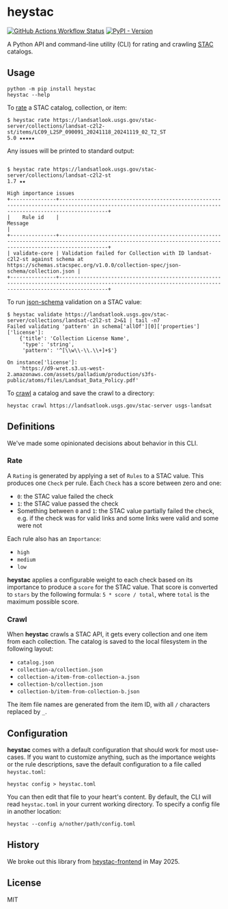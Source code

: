 # heystac

[![GitHub Actions Workflow Status](https://img.shields.io/github/actions/workflow/status/gadomski/heystac/ci.yaml?style=for-the-badge)](https://github.com/gadomski/heystac/actions/workflows/ci.yaml)
[![PyPI - Version](https://img.shields.io/pypi/v/heystac?style=for-the-badge)](https://pypi.org/project/heystac/)

A Python API and command-line utility (CLI) for rating and crawling [STAC](https://stacspec.org/) catalogs.

## Usage

```shell
python -m pip install heystac
heystac --help
```

To [rate](#rate) a STAC catalog, collection, or item:

```shell
$ heystac rate https://landsatlook.usgs.gov/stac-server/collections/landsat-c2l2-st/items/LC09_L2SP_090091_20241118_20241119_02_T2_ST
5.0 ★★★★★
```

Any issues will be printed to standard output:

```shell

$ heystac rate https://landsatlook.usgs.gov/stac-server/collections/landsat-c2l2-st
1.7 ★★

High importance issues
+---------------+------------------------------------------------------------------------------------------------------------------------------------------------------------+
|    Rule id    |                                                                          Message                                                                           |
+---------------+------------------------------------------------------------------------------------------------------------------------------------------------------------+
| validate-core | Validation failed for Collection with ID landsat-c2l2-st against schema at https://schemas.stacspec.org/v1.0.0/collection-spec/json-schema/collection.json |
+---------------+------------------------------------------------------------------------------------------------------------------------------------------------------------+
```

To run [json-schema](https://json-schema.org/) validation on a STAC value:

```shell
$ heystac validate https://landsatlook.usgs.gov/stac-server/collections/landsat-c2l2-st 2>&1 | tail -n7
Failed validating 'pattern' in schema['allOf'][0]['properties']['license']:
    {'title': 'Collection License Name',
     'type': 'string',
     'pattern': '^[\\w\\-\\.\\+]+$'}

On instance['license']:
    'https://d9-wret.s3.us-west-2.amazonaws.com/assets/palladium/production/s3fs-public/atoms/files/Landsat_Data_Policy.pdf'
```

To [crawl](#crawl) a catalog and save the crawl to a directory:

```shell
heystac crawl https://landsatlook.usgs.gov/stac-server usgs-landsat
```

## Definitions

We've made some opinionated decisions about behavior in this CLI.

### Rate

A `Rating` is generated by applying a set of `Rules` to a STAC value.
This produces one `Check` per rule.
Each `Check` has a score between zero and one:

- `0`: the STAC value failed the check
- `1`: the STAC value passed the check
- Something between `0` and `1`: the STAC value partially failed the check, e.g. if the check was for valid links and some links were valid and some were not

Each rule also has an `Importance`:

- `high`
- `medium`
- `low`

**heystac** applies a configurable weight to each check based on its importance to produce a `score` for the STAC value.
That score is converted to `stars` by the following formula: `5 * score / total`, where `total` is the maximum possible score.

### Crawl

When **heystac** crawls a STAC API, it gets every collection and one item from each collection.
The catalog is saved to the local filesystem in the following layout:

- `catalog.json`
- `collection-a/collection.json`
- `collection-a/item-from-collection-a.json`
- `collection-b/collection.json`
- `collection-b/item-from-collection-b.json`

The item file names are generated from the item ID, with all `/` characters replaced by `_`.

## Configuration

**heystac** comes with a default configuration that should work for most use-cases.
If you want to customize anything, such as the importance weights or the rule descriptions, save the default configuration to a file called `heystac.toml`:

```shell
heystac config > heystac.toml
```

You can then edit that file to your heart's content.
By default, the CLI will read `heystac.toml` in your current working directory.
To specify a config file in another location:

```shell
heystac --config a/nother/path/config.toml
```

## History

We broke out this library from [heystac-frontend](https://github.com/gadomski/heystac-frontend/) in May 2025.

## License

MIT
